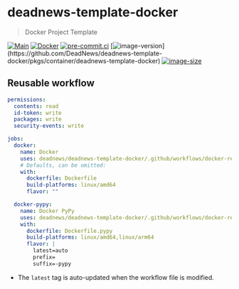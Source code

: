# deadnews-template-docker

> Docker Project Template

[![Main](https://github.com/DeadNews/deadnews-template-docker/actions/workflows/main.yml/badge.svg)](https://github.com/DeadNews/deadnews-template-docker/actions/workflows/main.yml)
[![Docker](https://github.com/DeadNews/deadnews-template-docker/actions/workflows/docker-publish.yml/badge.svg)](https://github.com/DeadNews/deadnews-template-docker/actions/workflows/docker-publish.yml)
[![pre-commit.ci](https://results.pre-commit.ci/badge/github/DeadNews/deadnews-template-docker/main.svg)](https://results.pre-commit.ci/latest/github/DeadNews/deadnews-template-docker/main)
[![image-version](https://ghcr-badge.egpl.dev/DeadNews/deadnews-template-docker/latest_tag?label=image&trim=major&ignore=sha256*)](https://github.com/DeadNews/deadnews-template-docker/pkgs/container/deadnews-template-docker)
[![image-size](https://ghcr-badge.egpl.dev/DeadNews/deadnews-template-docker/size)](https://github.com/DeadNews/deadnews-template-docker/pkgs/container/deadnews-template-docker)

## Reusable workflow

```yaml
permissions:
  contents: read
  id-token: write
  packages: write
  security-events: write

jobs:
  docker:
    name: Docker
    uses: deadnews/deadnews-template-docker/.github/workflows/docker-reusable.yml@latest
    # Defaults, can be omitted:
    with:
      dockerfile: Dockerfile
      build-platforms: linux/amd64
      flavor: ""

  docker-pypy:
    name: Docker PyPy
    uses: deadnews/deadnews-template-docker/.github/workflows/docker-reusable.yml@latest
    with:
      dockerfile: Dockerfile.pypy
      build-platforms: linux/amd64,linux/arm64
      flavor: |
        latest=auto
        prefix=
        suffix=-pypy
```

- The `latest` tag is auto-updated when the workflow file is modified.
